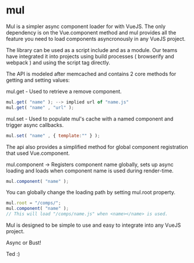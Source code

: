 # mul
Mul is a simpler async component loader for with VueJS. The only dependency is on the Vue.component method and mul provides all the feature you need to load components asyncronously in any VueJS project.

The library can be used as a script include and as a  module. Our teams have integrated it into projects using build processes ( browserify and webpack ) and using the script tag directly.

The API is modeled after memcached and contains 2 core methods for getting and setting values:

mul.get - Used to retrieve a remove component.
```javascript
mul.get( "name" ); --> implied url of "name.js"
mul.get( "name" , "url" );
```

mul.set - Used to populate mul's cache with a named component and trigger async callbacks.
```javascript
mul.set( "name" , { template:"" } );
```

The api also provides a simplified method for global component registration that used Vue.component.

mul.component -> Registers component name globally, sets up async loading and loads when component name is used during render-time.
```javascript
mul.component( "name" );
```
You can globally change the loading path by setting mul.root property.
```javascript
mul.root = "/comps/";
mul.component( "name" );
// This will load "/comps/name.js" when <name></name> is used.
```
Mul is designed to be simple to use and easy to integrate into any VueJS project.

Async or Bust!

Ted :)
